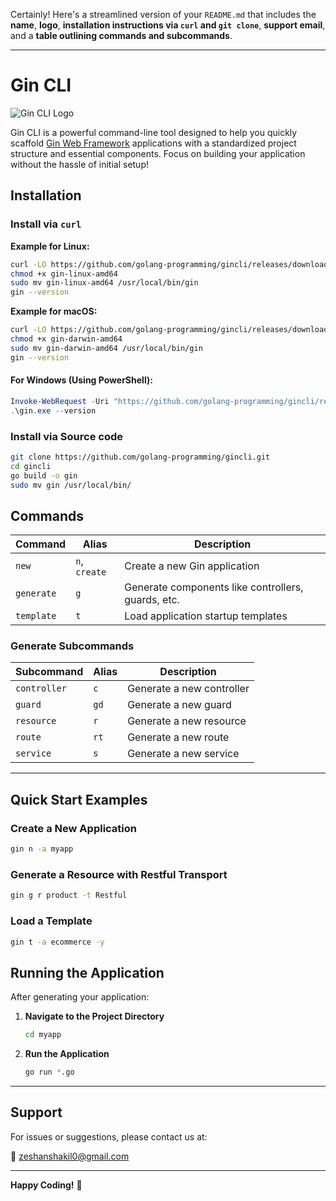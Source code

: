 Certainly! Here's a streamlined version of your `README.md` that includes the **name**, **logo**, **installation instructions via `curl` and `git clone`**, **support email**, and a **table outlining commands and subcommands**.

---

# Gin CLI

![Gin CLI Logo](https://github.com/golang-programming/gincli/gincli-logo.jpg)

Gin CLI is a powerful command-line tool designed to help you quickly scaffold [Gin Web Framework](https://gin-gonic.com/) applications with a standardized project structure and essential components. Focus on building your application without the hassle of initial setup!

## Installation

### Install via `curl`

**Example for Linux:**

```bash
curl -LO https://github.com/golang-programming/gincli/releases/download/v1.0.0/gin-linux-amd64
chmod +x gin-linux-amd64
sudo mv gin-linux-amd64 /usr/local/bin/gin
gin --version
```

**Example for macOS:**

```bash
curl -LO https://github.com/golang-programming/gincli/releases/download/v1.0.0/gin-darwin-amd64
chmod +x gin-darwin-amd64
sudo mv gin-darwin-amd64 /usr/local/bin/gin
gin --version
```

#### For Windows (Using PowerShell):

```powershell
Invoke-WebRequest -Uri "https://github.com/golang-programming/gincli/releases/download/v1.0.0/gin-windows-amd64.exe" -OutFile "gin.exe"
.\gin.exe --version
```

### Install via Source code

```bash
git clone https://github.com/golang-programming/gincli.git
cd gincli
go build -o gin
sudo mv gin /usr/local/bin/
```


## Commands

| Command    | Alias | Description                                     |
|------------|-------|-------------------------------------------------|
| `new`      | `n`, `create` | Create a new Gin application                     |
| `generate` | `g`   | Generate components like controllers, guards, etc. |
| `template` | `t`   | Load application startup templates               |

### Generate Subcommands

| Subcommand  | Alias | Description                |
|-------------|-------|----------------------------|
| `controller` | `c`   | Generate a new controller    |
| `guard`      | `gd`  | Generate a new guard         |
| `resource`   | `r`   | Generate a new resource      |
| `route`      | `rt`  | Generate a new route         |
| `service`    | `s`   | Generate a new service       |

---

## Quick Start Examples

### Create a New Application

```bash
gin n -a myapp
```

### Generate a Resource with Restful Transport

```bash
gin g r product -t Restful
```

### Load a Template

```bash
gin t -a ecommerce -y
```

## Running the Application

After generating your application:

1. **Navigate to the Project Directory**

   ```bash
   cd myapp
   ```

2. **Run the Application**

   ```bash
   go run *.go
   ```

---

## Support

For issues or suggestions, please contact us at:

📧 [zeshanshakil0@gmail.com](mailto:zeshanshakil0@gmail.com)

---

**Happy Coding!** 🚀
